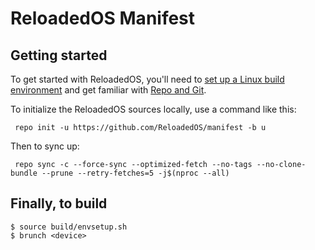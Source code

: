 # ReloadedOS Manifest

## Getting started

To get started with ReloadedOS, you'll need to [set up a Linux build environment](https://source.android.com/docs/setup/start/initializing#setting-up-a-linux-build-environment) and get familiar with [Repo and Git](https://source.android.com/docs/setup/download).

To initialize the ReloadedOS sources locally, use a command like this:
```
 repo init -u https://github.com/ReloadedOS/manifest -b u
```

Then to sync up:
```
 repo sync -c --force-sync --optimized-fetch --no-tags --no-clone-bundle --prune --retry-fetches=5 -j$(nproc --all)
```

## Finally, to build

```
$ source build/envsetup.sh
$ brunch <device>
```

